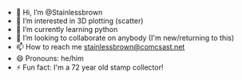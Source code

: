 - 👋 Hi, I’m @Stainlessbrown
- 👀 I’m interested in 3D plotting (scatter)
- 🌱 I’m currently learning python
- 💞️ I’m looking to collaborate on anybody (I'm new/returning to this)
- 📫 How to reach me stainlessbrown@comcsast.net
- 😄 Pronouns: he/him
- ⚡ Fun fact: I'm a 72 year old stamp collector!

<!---
Stainlessbrown/Stainlessbrown is a ✨ special ✨ repository because its `README.md` (this file) appears on your GitHub profile.
You can click the Preview link to take a look at your changes.
--->
